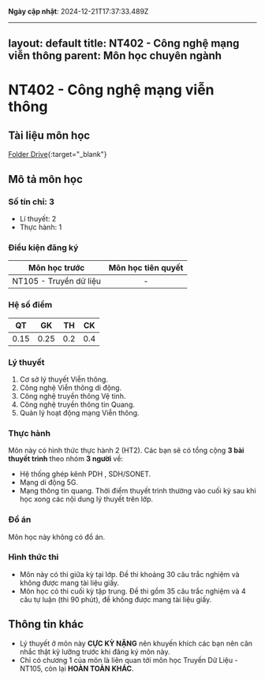 **Ngày cập nhật**: 2024-12-21T17:37:33.489Z

---
layout: default
title: NT402 - Công nghệ mạng viễn thông
parent: Môn học chuyên ngành
---

# NT402 - Công nghệ mạng viễn thông

## Tài liệu môn học 
[Folder Drive](https://drive.google.com/drive/folders/1TPdkKe9ji-MjTJPw-_gpUhFM-lQW20uN?usp=sharing){:target="_blank"}

## Mô tả môn học

### Số tín chỉ: 3
- Lí thuyết: 2
- Thực hành: 1

### Điều kiện đăng ký

| Môn học trước| Môn học tiên quyết  |
|------|-----|
| <center>NT105 - Truyền dữ liệu</center>| <center>-</center>|

### Hệ số điểm

| QT   | GK  | TH  | CK  |
|------|-----|-----|-----|
| <center>0.15</center>| <center>0.25</center>| <center>0.2</center> | <center>0.4</center> |

### Lý thuyết

1. Cơ sở lý thuyết Viễn thông.
2. Công nghệ Viễn thông di động.
3. Công nghệ truyền thông Vệ tinh.
4. Công nghệ truyền thông tin Quang.
5. Quản lý hoạt động mạng Viễn thông.

### Thực hành

Môn này có hình thức thực hành 2 (HT2). Các bạn sẽ có tổng cộng **3 bài thuyết trình** theo nhóm **3 người** về: 
- Hệ thống ghép kênh PDH , SDH/SONET.
- Mạng di động 5G.
- Mạng thông tin quang.
Thời điểm thuyết trình thường vào cuối kỳ sau khi học xong các nội dung lý thuyết trên lớp.

### Đồ án

Môn học này không có đồ án.

### Hình thức thi

- Môn này có thi giữa kỳ tại lớp.  Đề thi khoảng 30 câu trắc nghiệm và không được mang tài liệu giấy.
- Môn học có thi cuối kỳ tập trung. Đề thi gồm 35 câu trắc nghiệm và 4 câu tự luận (thi 90 phút), đề không được mang tài liệu giấy.

## Thông tin khác

- Lý thuyết ở môn này **CỰC KỲ NẶNG** nên khuyến khích các bạn nên cân nhắc thật kỹ lưỡng trước khi đăng ký môn này.
- Chỉ có chương 1 của môn là liên quan tới môn học Truyền Dữ Liệu - NT105, còn lại **HOÀN TOÀN KHÁC**.
